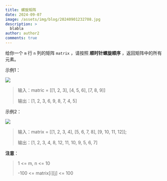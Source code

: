 ```yaml
---
title: 螺旋矩阵
date: 2024-09-07
image: /assets/img/blog/20240901232708.jpg
description: >
  blabla
author: author2
comments: true
---
```


给你一个 `m` 行 `n` 列的矩阵 `matrix` ，请按照 **顺时针螺旋顺序** ，返回矩阵中的所有元素。

示例1：

![](https://assets.leetcode.com/uploads/2020/11/13/spiral1.jpg)

> 输入：matric = [[1, 2, 3], [4, 5, 6], [7, 8, 9]]
>
> 输出：[1, 2, 3, 6, 9, 8, 7, 4, 5]

示例2：

![](https://assets.leetcode.com/uploads/2020/11/13/spiral.jpg)

> 输入：matrix = [[1, 2, 3, 4], [5, 6, 7, 8], [9, 10, 11, 12]];
>
> 输出：[1, 2, 3, 4, 8, 12, 11, 10, 9, 5, 6, 7]



**注意**：

> 1 <= m, n <= 10 
>
> -100 <= matrix\[i\]\[j\] <= 100